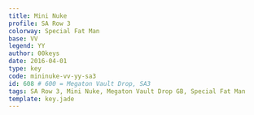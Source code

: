 ```yaml
---
title: Mini Nuke
profile: SA Row 3
colorway: Special Fat Man
base: VV
legend: YY
author: 00keys
date: 2016-04-01
type: key
code: mininuke-vv-yy-sa3
id: 608 # 600 = Megaton Vault Drop, SA3
tags: SA Row 3, Mini Nuke, Megaton Vault Drop GB, Special Fat Man
template: key.jade  
---
```


<span class="more"> 

